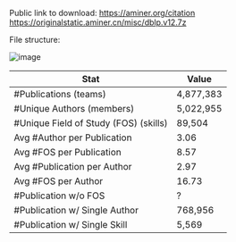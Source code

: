 Public link to download: 
https://aminer.org/citation
https://originalstatic.aminer.cn/misc/dblp.v12.7z

File structure:

![image](https://user-images.githubusercontent.com/8619934/144217360-00675fc0-da7e-42cb-8140-424a46fd7c98.png)

|Stat| Value|
|-----|------|
|#Publications (teams)| 4,877,383|
|#Unique Authors (members) |5,022,955|
|#Unique Field of Study (FOS) (skills)|89,504|
|Avg #Author per Publication| 3.06|
|Avg #FOS per Publication|8.57|
|Avg #Publication per Author|2.97|
|Avg #FOS per Author|16.73|
|#Publication w/o FOS|?|
|#Publication w/ Single Author|768,956|
|#Publication w/ Single Skill|5,569|

